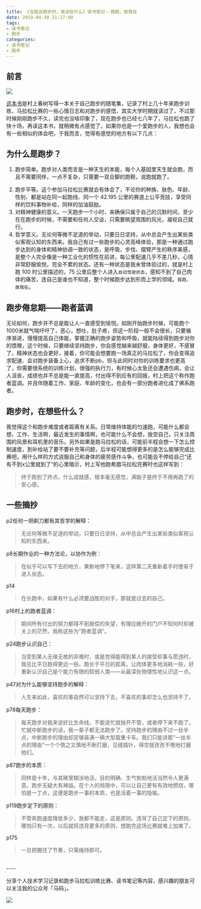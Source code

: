 ```yaml
---
title: 《当我谈跑步时，我谈些什么》读书笔记--我跑，故我在
date: 2019-04-30 21:17:08
tags:
- 读书笔记
- 跑步
categories:
- 读书笔记
- 跑步
---
```


## 前言

![](http://liangjinggege.com/timg.jpeg)

[这本书](https://book.douban.com/subject/3369600/)是村上春树写得一本关于自己跑步的随笔集，记录了村上几十年来跑步训练、马拉松比赛的一些心情日志和对跑步的感悟，其实大学时期就读过了，不过那时候刚刚跑步不久，读完也没啥印象了，现在跑步也已经七八年了，马拉松也跑了快十场，再读这本书，就稍微有点感觉了，如果你也是一个爱跑步的人，我想也会有一些相似的体会吧，于我而言，觉得有感觉的地方有以下几点：

## 为什么是跑步？
1. 跑步简单。跑步对人类而言是一种天生的本能，每个人基因里天生就会跑，而且不需要同伴，一点不复杂，只需要一双合脚的跑鞋，说跑就跑了。
<!--more-->

2. 跑步平等。这个参加马拉松比赛就会有体会了，不论你的种族、肤色、年龄、性别、都是站在同一起跑线、同一个 42.195 公里的赛道上公平竞技，享受同样的饮料事物补给，同样的加油鼓励。
3. 对精神健康的意义。一天跑步一个小时，来确保只属于自己的沉默时间，至少在在跑步的时候，不需要和任何人交谈，只需要眺望周围的风光，凝视自己就行。
4. 哲学意义。无论何等微不足道的举动，只要日日坚持，从中总会产生出某些类似客观认知的东西来。我自己有过一些跑步的心灵高峰体验，那是一种通过跑步达到的身体和精神协调一致的状态，是呼吸，步伐、摆臂产生的秩序美感，是整个人完全像是一种工业化的惯性在前进，每公里配速几乎不差几秒，心情非常舒服愉悦，完全不累的状态。还有一种状态是我未曾体验过的，就是村上跑 100 时公里描述的，75 公里后整个人进入`自动驾驶状态`，感知不到了自己肉体的痛苦，连自己是谁也不知道，整个时候跑步达到形而上学的领域。`我跑，故我在`。


## 跑步倦怠期——跑者蓝调

无论如何，跑步并不总是能让人一直感受到愉悦。如刚开始跑步时候，可能跑个1000米就气喘吁吁了，恶心，想吐，肚子疼，但这一阶段一般不会很长，只要循序渐进，慢慢提高自己体能，掌握正确的跑步姿势和呼吸，就能陆续得到跑步对你的馈赠，这个时候，只要继续坚持跑步，你会感觉越来越舒服，身体更好，不感冒了，精神状态也会更好，接着，你可能会想要跑一场真正的马拉松了，你会变得追求配速、会对跑步装备上心，追求不断pb，但与此同时对你的训练要求也更高了，你需要很系统的训练计划，很强的执行力，有时候心太急还会遭遇伤病，会让人沮丧，成绩也并不总是能一直提高，付出得不到应有的回报，村上把这个称作跑者蓝调。并且伴随着工作、家庭、年龄的变化，也会有一部分跑者进化成了佛系跑者。

## 跑步时，在想些什么？

我觉得这个和跑步难度或者距离有关系。日常维持体能的匀速跑，可能什么都会想，工作、生活啊，最近发生的事情啊，也可能什么不会想，放空自己，只关注周围的风景和耳机里的音乐。另外如果是跑马拉松的话，可能前半程会想一下怎么控制速度，到补给站了要不要补充等问题，后半程可能想得更多的是怎么能够完成比赛吧，用什么样的方式说服自己和身体的疲劳感作斗争，也可能会不停给自己“还有不到x公里就到了“的心里暗示，村上写他跑希腊马拉松完赛时也这样写到：

>终于跑到了终点，什么成就感，根本毫无感觉，满脑子是终于不用再跑了的安心感。

## 一些摘抄

p2任何一把剃刀都有其哲学的解释：
>无论何等微不足道的举动，只要日日坚持，从中总会产生出某些类似客观认知的东西来。

p8长期作业的一种方法论，以协作为例：
>在似乎可以写下去的地方，果断地停下笔来，这样第二天重新着手时便易于进入状态。

p14
>在长跑中，如果有什么必须要战胜的对手，那就是过去的自己。

p16村上的跑者蓝调：
>期间所有付出的努力都得不到报偿的失望，有理应敞开的门户不知何时却被关上的茫然，我称这些为”跑者蓝调“。

p24跑步认识自己：
>当受到某人无缘无故的非难时，或是觉得能得到某人的接受却事与愿违时，我总比平日跑得更远一些。跑长于平日的距离，让肉体更多地消耗一些，好重新认识自己是个能力有限的软弱人类——从最深处物理性地认识这一点。

p47对为什么能够坚持跑步的解释：
>人生来如此，喜欢的事自然可以坚持下去，不喜欢的事却怎么也坚持不了。

p78每天跑步：
>每天跑步对我来说好比生命线，不能说忙就抛开不管，或者停下来不跑了。忙就中断跑步的话，我一辈子都无法跑步了。坚持跑步的理由不过一丝半点，中断跑步的理由却足够装满一辆大型载重卡车。我们只能讲那”一丝半点的理由“一个个慎之又慎地不断打磨，见缝插针，得空就孜孜不倦地打磨他们。


p87跑步的本质：
>同样是十年，与其稀里糊涂地活，目的明确、生气勃勃地活当然令人更满意。跑步无疑大有裨益。在个人的局限中，可以让自己更有有效地燃烧，哪怕是一丁点，这便是跑步一事的本质，也是活着一事的隐喻。

p119跑步定下的原则：
>不管奔跑速度降低多少，我都不能走，这是原则。违背了自己定下的原则，哪怕只有一次，以后就将违背更多的原则，想跑完这场比赛就难上加难了。

p175
>一旦把握住了节奏，只需维持即可。

</br>
----

分享个人技术学习记录和跑步马拉松训练比赛、读书笔记等内容，感兴趣的朋友可以关注我的公众号「马码」。

![](http://liangjinggege.com/qrcode_for_gh_0be790c1f754_258.jpg)